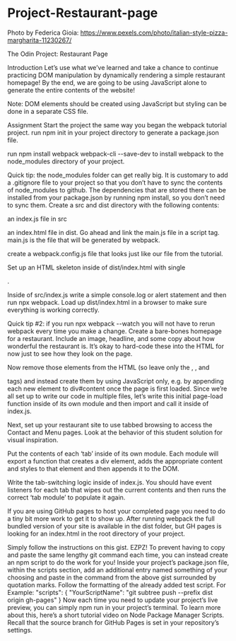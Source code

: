 # Project-Restaurant-page
Photo by Federica Gioia: https://www.pexels.com/photo/italian-style-pizza-margharita-11230267/



The Odin Project: Restaurant Page

Introduction
Let’s use what we’ve learned and take a chance to continue practicing DOM manipulation by dynamically rendering a simple restaurant homepage! By the end, we are going to be using JavaScript alone to generate the entire contents of the website!

Note: DOM elements should be created using JavaScript but styling can be done in a separate CSS file.

Assignment
Start the project the same way you began the webpack tutorial project.
run npm init in your project directory to generate a package.json file.

run npm install webpack webpack-cli --save-dev to install webpack to the node_modules directory of your project.

Quick tip: the node_modules folder can get really big. It is customary to add a .gitignore file to your project so that you don’t have to sync the contents of node_modules to github. The dependencies that are stored there can be installed from your package.json by running npm install, so you don’t need to sync them.
Create a src and dist directory with the following contents:

an index.js file in src

an index.html file in dist. Go ahead and link the main.js file in a script tag. main.js is the file that will be generated by webpack.

create a webpack.config.js file that looks just like our file from the tutorial.

Set up an HTML skeleton inside of dist/index.html with single <div id="content">.

Inside of src/index.js write a simple console.log or alert statement and then run npx webpack. Load up dist/index.html in a browser to make sure everything is working correctly.

Quick tip #2: if you run npx webpack --watch you will not have to rerun webpack every time you make a change.
Create a bare-bones homepage for a restaurant. Include an image, headline, and some copy about how wonderful the restaurant is. It’s okay to hard-code these into the HTML for now just to see how they look on the page.

Now remove those elements from the HTML (so leave only the <html>, <body>, and <div id="content"> tags) and instead create them by using JavaScript only, e.g. by appending each new element to div#content once the page is first loaded. Since we’re all set up to write our code in multiple files, let’s write this initial page-load function inside of its own module and then import and call it inside of index.js.

Next, set up your restaurant site to use tabbed browsing to access the Contact and Menu pages. Look at the behavior of this student solution for visual inspiration.

Put the contents of each ‘tab’ inside of its own module. Each module will export a function that creates a div element, adds the appropriate content and styles to that element and then appends it to the DOM.

Write the tab-switching logic inside of index.js. You should have event listeners for each tab that wipes out the current contents and then runs the correct ‘tab module’ to populate it again.

If you are using GitHub pages to host your completed page you need to do a tiny bit more work to get it to show up. After running webpack the full bundled version of your site is available in the dist folder, but GH pages is looking for an index.html in the root directory of your project.

Simply follow the instructions on this gist. EZPZ!
To prevent having to copy and paste the same lengthy git command each time, you can instead create an npm script to do the work for you!
Inside your project’s package.json file, within the scripts section, add an additional entry named something of your choosing and paste in the command from the above gist surrounded by quotation marks. Follow the formatting of the already added test script.
For Example:
"scripts": { "YourScriptName": "git subtree push --prefix dist origin gh-pages" }
Now each time you need to update your project’s live preview, you can simply npm run <YourScriptName> in your project’s terminal.
To learn more about this, here’s a short tutorial video on Node Package Manager Scripts.
Recall that the source branch for GitHub Pages is set in your repository’s settings.
